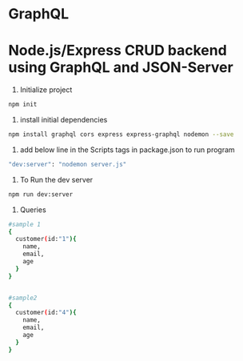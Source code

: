 # GraphQL

# Node.js/Express CRUD backend using GraphQL and JSON-Server

1. Initialize project

```sh
npm init
```

1. install initial dependencies

```sh
npm install graphql cors express express-graphql nodemon --save
```

1. add below line in the Scripts tags in package.json to run program

```sh
"dev:server": "nodemon server.js"
```

1. To Run the dev server

```sh
npm run dev:server
```

1. Queries

```sh
#sample 1
{
  customer(id:"1"){
    name,
    email,
    age
  }
}


#sample2
{
  customer(id:"4"){
    name,
    email,
    age
  }
}
```